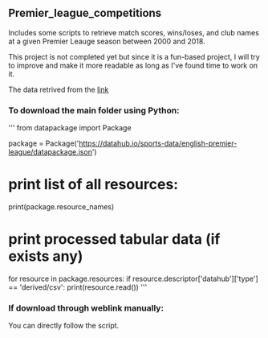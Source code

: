 ## Premier_league_competitions

Includes some scripts to retrieve match scores, wins/loses, and club names at a given Premier Leauge season between 2000 and 2018.

This project is not completed yet but since it is a fun-based project, I will try to improve and make it more readable as long as I've found time to work on it.

The data retrived from the [link](https://datahub.io/sports-data/english-premier-league)

### To download the main folder using Python:
'''
from datapackage import Package

package = Package('https://datahub.io/sports-data/english-premier-league/datapackage.json')

# print list of all resources:
print(package.resource_names)

# print processed tabular data (if exists any)
for resource in package.resources:
    if resource.descriptor['datahub']['type'] == 'derived/csv':
        print(resource.read())
'''

### If download through weblink manually:

You can directly follow the script.
